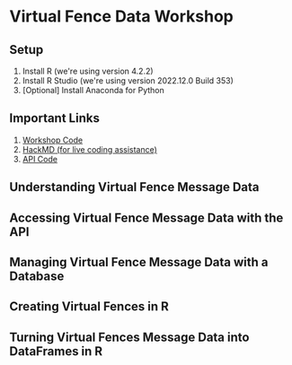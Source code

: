 # Virtual Fence Data Workshop

## Setup

1. Install R (we're using version 4.2.2)
2. Install R Studio (we're using version 2022.12.0 Build 353)
3. [Optional] Install Anaconda for Python

## Important Links

1. [Workshop Code](https://github.com/amantaya/vf-workshop)
2. [HackMD (for live coding assistance)](https://hackmd.io/@yW3saP0JQS-tB5uNp9cJ-Q/Hk7YL6Uhs/edit)
3. [API Code](https://github.com/amantaya/Vence-API)

## Understanding Virtual Fence Message Data

## Accessing Virtual Fence Message Data with the API

## Managing Virtual Fence Message Data with a Database

## Creating Virtual Fences in R

## Turning Virtual Fences Message Data into DataFrames in R